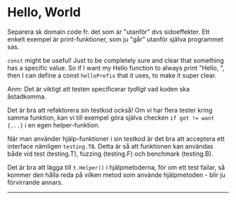 # Hello, World

Separera sk domain code fr. det som är "utanför" dvs sidoeffekter. Ett enkelt exempel är print-funktioner, som ju "går" utanför själva programmet sas. 

`const` might be useful! Just to be completely sure and clear that something has a specific value. So if I want my Hello function to always print "Hello, ", then I can define a const `helloPrefix` that it uses, to make it super clear.

Anm: Det är viktigt att testen specificerar *tydligt* vad koden ska åstadkomma.

Det är bra att refaktorera sin testkod också! Om vi har flera tester kring samma funktion, kan vi till exempel göra själva checken `if got != want {...}` i en egen helper-funktion. 

När man använder hjälp-funktioner i sin testkod är det bra att acceptera ett interface nämligen `testing.TB`. Detta är så att funktionen kan användas både vid test (testing.T), fuzzing (testing.F) och benchmark (testing.B).

Det är bra att lägga till `t.Helper()` i hjälpmetoderna, för om ett test failar, så kommer den hålla reda på vilken metod som använde hjälpmetoden - blir ju förvirrande annars. 

---

